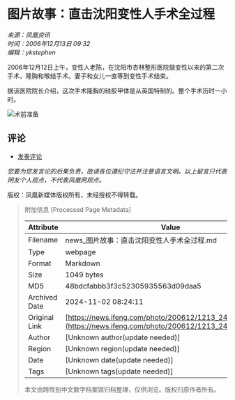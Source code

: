 # 图片故事：直击沈阳变性人手术全过程

*来源：凤凰资讯*  
*时间：2006年12月13日 09:32*  
*编辑：ykstephen*

2006年12月12日上午，变性人老陈，在沈阳市杏林整形医院做变性以来的第二次手术，隆胸和喉结手术。妻子和女儿一直等到变性手术结束。

据该医院院长介绍，这次手术隆胸的硅胶甲体是从英国特制的。整个手术历时一小时。

![术前准备](http://img.ifeng.com/res/200612/1213_28579.jpg)

## 评论
- [发表评论](http://cmt.ifeng.com/viewcmts.do?chId=24&docId=47782&docName=%e5%9b%be%e7%89%87%e6%95%85%e4%ba%8b%ef%bc%9a%e7%9b%b4%e5%87%bb%e6%b2%88%e9%98%b3%e5%8f%98%e6%80%a7%e4%ba%ba%e6%89%8b%e6%9c%af%e5%85%a8%e8%bf%87%e7%a8%8b&docUrl=http%3a%2f%2fnews.ifeng.com%2fphoto%2f200612%2f1213_24_47782.shtml)

*您要为您发言论的后果负责，故请各位遵纪守法并注意语言文明。以上留言只代表网友个人观点，不代表凤凰网观点。*

版权：凤凰新媒体版权所有，未经授权不得转载。

> 附加信息 [Processed Page Metadata]
>
> | Attribute       | Value                                  |
> |-----------------|----------------------------------------|
> | Filename        | news_图片故事：直击沈阳变性人手术全过程.md                             |
> | Type            | webpage                                 |
> | Format          | Markdown                               |
> | Size            | 1049 bytes                           |
> | MD5             | 48bdcfabbb3f3c52305935563d09daa5                                  |
> | Archived Date   | 2024-11-02 08:24:11                             |
> | Original Link   | [https://news.ifeng.com/photo/200612/1213_24_47782.shtml](https://news.ifeng.com/photo/200612/1213_24_47782.shtml)                         |
> | Author          | [Unknown author(update needed)]                              |
> | Region          | [Unknown region(update needed)]                              |
> | Date            | [Unknown date(update needed)]                                 |
> | Tags            | [Unknown tags(update needed)]                                 |
>
> 本文由跨性别中文数字档案馆归档整理，仅供浏览。版权归原作者所有。
>